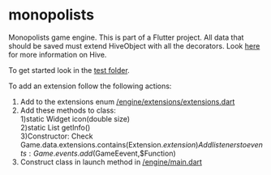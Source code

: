 # monopolists
Monopolists game engine.
This is part of a Flutter project.
All data that should be saved must extend HiveObject with all the decorators.
Look [here](https://docs.hivedb.dev/#/custom-objects/type_adapters) for more information on Hive.

To get started look in the [test folder](../../tree/master/engine/test/engine_test.dart).

To add an extension follow the following actions:
  1) Add to the extensions enum [/engine/extensions/extensions.dart](../../tree/master/engine/kernel/extensions/extensions.dart)
  2) Add these methods to class:\
    1)static Widget icon(double size)\
    2)static List<Info> getInfo()\
    3)Constructor: Check Game.data.extensions.contains(Extension.$extension)
      Add listeners to events: Game.events.add($GameEevent,$Function)
  3) Construct class in launch method in [/engine/main.dart](../../tree/master/engine/kernel/main.dart)
